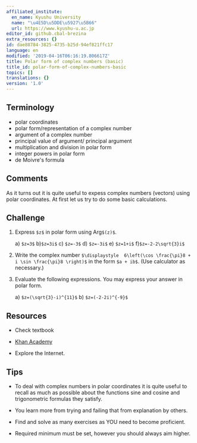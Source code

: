 ```yaml
---
affiliated_institute:
  en_name: Kyushu University
  name: "\u4E5D\u5DDE\u5927\u5B66"
  url: https://www.kyushu-u.ac.jp
editor_id: github.cbal-brezina
extra_resources: {}
id: dae88784-3825-4735-b25d-94ef821ffc17
language: en
modified: '2019-04-16T06:16:19.806617Z'
title: Polar form of complex numbers (basic)
title_id: polar-form-of-complex-numbers-basic
topics: []
translations: {}
version: '1.0'
---
```


## Terminology

- polar coordinates
- polar form/representation of a complex number
- argument of a complex number
- principal value of argument/ principal argument
- multiplication and division in polar form
- integer powers in polar form
- de Moivre's formula

## Comments

As it turns out it is quite useful to expess complex numbers (vectors) using polar coordinates. 
At first let us try to do some basic calculations.

## Challenge

1. Express `$z$` in polar form using Arg`$(z)$`.

   a) `$z=3$`
   b)`$z=3i$`
   c) `$z=-3$`
   d) `$z=-3i$`
   e) `$z=1+i$`
   f)`$z=-2-2\sqrt{3}i$`

2. Write the complex number `$\displaystyle  6\left(\cos \frac{\pi}8 + i \sin \frac{\pi}8 \right)$` in the form `$a + ib$`. 
   (Use calculator as necessary.)


3. Evaluate the following expressions. You may express your answer in polar form.

   a) `$z=(\sqrt{3}-i)^{11}$`
   b) `$z=(-2-2i)^{-9}$`




## Resources

- Check textbook

- [Khan Academy](https://www.khanacademy.org/math/precalculus/imaginary-and-complex-numbers#polar-form-of-complex-numbers)

- Explore the Internet.

## Tips

- To deal with complex numbers in polar coordinates it is quite useful 
to recall as much as possible about the functions sine and cosine and 
trigonometric formulas they satisfy.

- You learn more from trying and failing that from  explanation by others.

- Find and solve as many exercises as YOU need to become proficient.

- Required minimum must be set, however you should always aim higher.

